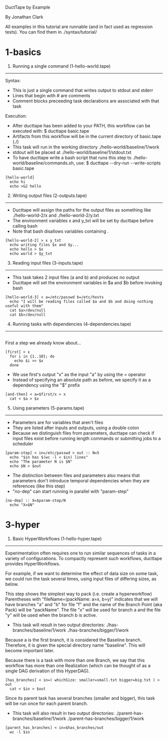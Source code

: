 DuctTape by Example

By Jonathan Clark

All examples in this tutorial are runnable (and in fact used as regression tests).
You can find them in ./syntax/tutorial/


1-basics
========

 1) Running a single command (1-hello-world.tape)
-------------------------------------------------


 Syntax:

 * This is just a single command that writes output to stdout and stderr
 * Lines that begin with # are comments
 * Comment blocks preceeding task declarations are associated with that task

 Execution:

 * After ducttape has been added to your PATH, this workflow can be executed with:
   $ ducttape basic.tape
 * Artifacts from this workflow will be in the current directory of basic.tape (./)
 * This task will run in the working directory ./hello-world/baseline/1/work
 * stdout will be placed at ./hello-world/baseline/1/stdout.txt
 * To have ducttape write a bash script that runs this step to
      ./hello-world/baseline/commands.sh, use:
   $ ducttape --dry-run --write-scripts basic.tape

```
[hello-world]
  echo hi
  echo >&2 hello
```

 2) Writing output files (2-outputs.tape)
-----------------------------------------


 * Ducttape will assign the paths for the output files
   as something like ./hello-world-2/x and ./hello-world-2/y.txt
 * The environment variables x and y_txt will be set by
   ducttape before calling bash
 * Note that bash disallows variables containing .

```
[hello-world-2] > x y_txt
  echo writing files $x and $y...
  echo hello > $x
  echo world > $y_txt
```

 3) Reading input files (3-inputs.tape)
---------------------------------------


 * This task takes 2 input files (a and b) and produces no output
 * Ducttape will set the environment variables in $a and $b before invoking bash

```
[hello-world-3] < a=/etc/passwd b=/etc/hosts
  echo "I will be reading files called $a and $b and doing nothing useful with them"
  cat $a>/dev/null
  cat $b>/dev/null
```

 4) Running tasks with dependencies (4-dependencies.tape)
---------------------------------------------------------

```
```

 First a step we already know about...

```
[first] > x
  for i in {1..10}; do
    echo $i >> $x
  done
```

 * We use first's output "x" as the input "a" by using the = operator
 * Instead of specifying an absolute path as before, we specify
   it as a dependency using the "$" prefix

```
[and-then] < a=$first/x > x
  cat < $a > $x
```

 5) Using parameters (5-params.tape)
------------------------------------


 * Parameters are for variables that aren't files
 * They are listed after inputs and outputs, using a double colon
 * Because we distinguish files from parameters, ducttape can check if input
   files exist before running length commands or submitting jobs to a scheduler

```
[param-step] < in=/etc/passwd > out :: N=5
  echo "$in has $(wc -l < $in) lines"
  echo "The parameter N is $N"
  echo $N > $out
```

 * The distinction between files and parameters also means
   that parameters don't introduce temporal dependencies when
   they are references (like this step)
 * "no-dep" can start running in parallel with "param-step"

```
[no-dep] :: X=$param-step/N
  echo "X=$N"
```

3-hyper
=======

 1) Basic HyperWorkflows (1-hello-hyper.tape)
---------------------------------------------


 Experimentation often requires one to run similar sequences of tasks
 in a variety of configurations. To compactly represent such workflows,
 ducttape provides HyperWorkflows.

 For example, if we want to determine the effect of data size on some task,
 we could run the task several times, using input files of differing sizes,
 as below.

 This step shows the simplest way to pack (i.e. create a hyperworkflow)
 Parentheses with "fileName=(packName: a=x, b=y)" indicates that we will
 have branches "a" and "b" for file "f" and the name of the Branch Point
 (aka Pack) will be "packName".
 The file "x" will be used for branch a and the file "y"
 will be used when the branch b is active.

 * This task will result in two output directories:
   ./has-branches/baseline/1/work
   ./has-branches/bigger/1/work

 Because a is the first branch, it is considered the Baseline branch.
 Therefore, it is given the special directory name "baseline". This
 will become important later.

 Because there is a task with more than one Branch, we say that
 this workflow has more than one Realization (which can be thought of
 as a single DAG derivation of this HyperDAG).

```
[has_branches] < in=( whichSize: smaller=small.txt bigger=big.txt ) > out
  cat < $in > $out
```

 Since its parent task has several branches (smaller and bigger),
 this task will be run once for each parent branch.

 * This task will also result in two output directories:
   ./parent-has-branches/baseline/1/work
   ./parent-has-branches/bigger/1/work

```
[parent_has_branches] < in=$has_branches/out
  wc -l $in
```

